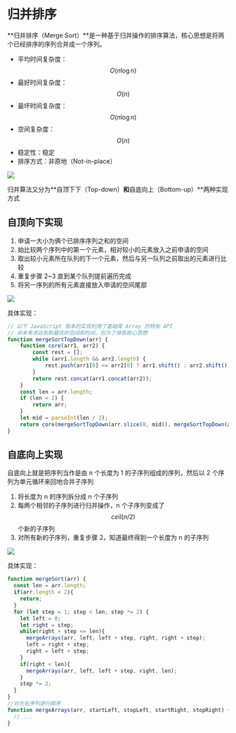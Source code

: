 # 归并排序

**归并排序（Merge Sort）**是一种基于归并操作的排序算法，核心思想是将两个已经排序的序列合并成一个序列。

* 平均时间复杂度：$$O(n \log n)$$
* 最好时间复杂度：$$O(n)$$
* 最坏时间复杂度：$$O(n \log n)$$
* 空间复杂度：$$O(n)$$
* 稳定性：稳定
* 排序方式：非原地（Not-in-place）

![](https://upload.wikimedia.org/wikipedia/commons/c/cc/Merge-sort-example-300px.gif)

归并算法又分为**自顶下下（Top-down）**和**自底向上（Bottom-up）**两种实现方式

## 自顶向下实现

1. 申请一大小为俩个已排序序列之和的空间
2. 始比较两个序列中的第一个元素，相对较小的元素放入之前申请的空间
3. 取出较小元素所在队列的下一个元素，然后与另一队列之前取出的元素进行比较
4. 重复步骤 2~3 直到某个队列提前遍历完成
5. 将另一序列的所有元素直接放入申请的空间尾部

![](http://youngjd.com/images/2017-02-20-2.png)

具体实现：

```js
// 以下 JavaScript 版本的实现利用了基础库 Array 的特有 API
// 并未考虑达到到最优的空间和时间，仅为了体现核心思想
function mergeSortTopDown(arr) {
    function core(arr1, arr2) {
        const rest = [];
        while (arr1.length && arr2.length) {
            rest.push(arr1[0] <= arr2[0] ? arr1.shift() : arr2.shift());
        }
        return rest.concat(arr1.concat(arr2));
    }
    const len = arr.length;
    if (len < 2) {
        return arr;
    }
    let mid = parseInt(len / 2);
    return core(mergeSortTopDown(arr.slice(0, mid)), mergeSortTopDown(arr.slice(mid)));
}
```

## 自底向上实现

自底向上就是把序列当作是由 n 个长度为 1 的子序列组成的序列，然后以 2 个序列为单元循环来回地合并子序列

1. 将长度为 n 的序列拆分成 n 个子序列
2. 每两个相邻的子序列进行归并操作，n 个子序列变成了 $$ceil(n/2)$$ 个新的子序列
3. 对所有新的子序列，重复步骤 2，知道最终得到一个长度为 n 的子序列

![](http://youngjd.com/images/2017-02-20-3.png)

具体实现：

```js
function mergeSort(arr) {
  const len = arr.length;
  if(arr.length < 2){
    return;
  }
  for (let step = 1; step < len; step *= 2) {
    let left = 0;
    let right = step;
    while(right + step <= len){
      mergeArrays(arr, left, left + step, right, right + step);
      left = right + step;
      right = left + step;
    }
    if(right < len){
      mergeArrays(arr, left, left + step, right, len);
    }
    step *= 2;
  }
}
//对左右序列进行排序
function mergeArrays(arr, startLeft, stopLeft, startRight, stopRight) {
  // ...
}
```




